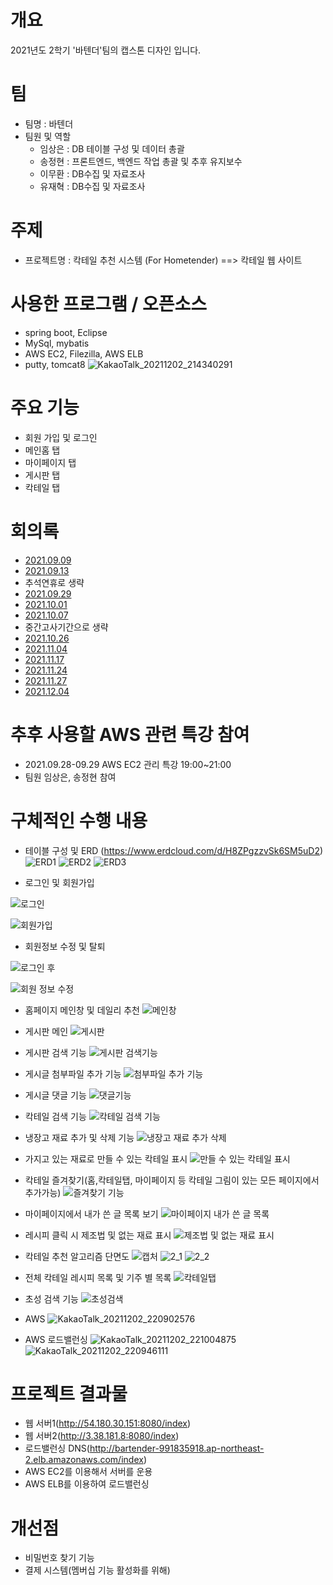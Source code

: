 
# 개요 
2021년도 2학기 '바텐더'팀의 캡스톤 디자인 입니다.

# 팀
- 팀명 : 바텐더
- 팀원 및 역할
   - 임상은 : DB 테이블 구성 및 데이터 총괄
   - 송정현 : 프론트엔드, 백엔드 작업 총괄 및 추후 유지보수
   - 이무환 : DB수집 및 자료조사
   - 유재혁 : DB수집 및 자료조사
# 주제
- 프로젝트명 : 칵테일 추천 시스템 (For Hometender) ==> 칵테일 웹 사이트 

# 사용한 프로그램 / 오픈소스
- spring boot, Eclipse
- MySql, mybatis
- AWS EC2, Filezilla, AWS ELB
- putty, tomcat8
![KakaoTalk_20211202_214340291](https://user-images.githubusercontent.com/63418624/144466664-20c4bb6a-2c31-4fbe-82f6-a29d6d4e5bb0.png)

# 주요 기능
- 회원 가입 및 로그인
- 메인홈 탭
- 마이페이지 탭
- 게시판 탭
- 칵테일 탭

# 회의록
- [2021.09.09](회의록/회의록_20210909.hwp)
- [2021.09.13](회의록/회의록_20210913.hwp)
- 추석연휴로 생략
- [2021.09.29](회의록/회의록_20210929.hwp)
- [2021.10.01](회의록/회의록_20211001.hwp)
- [2021.10.07](회의록/회의록_20211007.hwp)
- 중간고사기간으로 생략
- [2021.10.26](회의록/회의록_20211026.hwp)
- [2021.11.04](회의록/회의록_20211104.hwp)
- [2021.11.17](회의록/회의록_20211117.hwp)
- [2021.11.24](회의록/회의록_20211124.hwp)
- [2021.11.27](회의록/회의록_20211127.hwp)
- [2021.12.04](회의록/회의록_20211204.hwp)

# 추후 사용할 AWS 관련 특강 참여
- 2021.09.28-09.29 AWS EC2 관리 특강 19:00~21:00 
- 팀원 임상은, 송정현 참여

# 구체적인 수행 내용
- 테이블 구성 및 ERD (https://www.erdcloud.com/d/H8ZPgzzvSk6SM5uD2)
![ERD1](https://user-images.githubusercontent.com/63418624/144480342-4dd0da76-09e1-465c-8513-ff952c065763.PNG)
![ERD2](https://user-images.githubusercontent.com/63418624/144480379-b4f936e0-eae2-446c-b4dc-af31953a09b5.PNG)
![ERD3](https://user-images.githubusercontent.com/63418624/144480388-d4eeba62-2fef-4767-9732-5528032b5ca2.PNG)

- 로그인 및 회원가입

![로그인](https://user-images.githubusercontent.com/63418624/144480439-a6d689ca-eaee-401c-9b15-3a90ba244a8e.PNG)

![회원가입](https://user-images.githubusercontent.com/63418624/144480449-d45f4a5c-fd28-4361-8ea3-337d210e2228.PNG)

- 회원정보 수정 및 탈퇴

![로그인 후](https://user-images.githubusercontent.com/63418624/144480478-194c4b5c-bed0-4821-8621-5dfc9cd7beca.PNG)

![회원 정보 수정](https://user-images.githubusercontent.com/63418624/144612394-bb8b854e-bd76-499f-90f3-df8fcdd30519.PNG)

- 홈페이지 메인창 및 데일리 추천
![메인창](https://user-images.githubusercontent.com/63418624/144480583-d93be55d-0cae-4be2-8b26-f7f3ff0b08af.PNG)

- 게시판 메인
![게시판](https://user-images.githubusercontent.com/63418624/144480533-aaf70367-018c-408b-8df9-c0ae0957a1f3.PNG)

- 게시판 검색 기능
![게시판 검색기능](https://user-images.githubusercontent.com/63418624/144480518-42baa850-d3e0-4b25-8d1f-b55092db72e7.PNG)

- 게시글 첨부파일 추가 기능
![첨부파일 추가 기능](https://user-images.githubusercontent.com/63418624/144480629-7140f6c1-8d80-408d-b578-cf0bc51cadf0.PNG)

- 게시글 댓글 기능
![댓글기능](https://user-images.githubusercontent.com/63418624/144480547-5465c999-8160-4e3a-96d1-5b4bd90e54a2.PNG)

- 칵테일 검색 기능
![칵테일 검색 기능](https://user-images.githubusercontent.com/63418624/144480654-7558b2a9-e56e-4ea3-a0ce-c7b65a6bdefb.png)

- 냉장고 재료 추가 및 삭제 기능
![냉장고 재료 추가 삭제](https://user-images.githubusercontent.com/63418624/144480539-a3cc862a-b35f-472e-962b-9218d5b21df9.PNG)

- 가지고 있는 재료로 만들 수 있는 칵테일 표시
![만들 수 있는 칵테일 표시](https://user-images.githubusercontent.com/63418624/144480576-b2ffbd83-936a-4794-b3c1-a105f53a7ae6.PNG)

- 칵테일 즐겨찾기(홈,칵테일탭, 마이페이지 등 칵테일 그림이 있는 모든 페이지에서 추가가능)
![즐겨찾기 기능](https://user-images.githubusercontent.com/63418624/144480596-0644cd59-46f4-461c-998a-fda85def9a43.PNG)

- 마이페이지에서 내가 쓴 글 목록 보기 
![마이페이지 내가 쓴 글 목록](https://user-images.githubusercontent.com/63418624/144480565-c9ef4123-fa95-4e2c-b85c-9ca7ef3ef98b.PNG)

- 레시피 클릭 시 제조법 및 없는 재료 표시
![제조법 및 없는 재료 표시](https://user-images.githubusercontent.com/63418624/144480586-8d1e482e-0fb7-4dfc-b456-60a67cb372fb.PNG)

- 칵테일 추천 알고리즘 단면도
![캡처](https://user-images.githubusercontent.com/74958665/144619782-84854ad1-2765-4395-bd87-11c31a549426.PNG)
![2_1](https://user-images.githubusercontent.com/74958665/144619803-5aacf064-1ed2-48de-ba58-eb46b8ccbbf2.PNG)
![2_2](https://user-images.githubusercontent.com/74958665/144619808-db04e6d9-cb43-44ea-b722-641a4fdf4208.PNG)

- 전체 칵테일 레시피 목록 및 기주 별 목록
![칵테일탭](https://user-images.githubusercontent.com/63418624/144480667-a81d553f-5923-4569-b231-00584dcc540e.PNG)

- 초성 검색 기능
![초성검색](https://user-images.githubusercontent.com/63418624/144480643-b1b5fb33-fb47-4d30-807f-529b447b7d99.PNG)

- AWS
![KakaoTalk_20211202_220902576](https://user-images.githubusercontent.com/74958665/144619962-f79f860d-df9c-4781-8494-c6778b3e238d.png)

- AWS 로드밸런싱
![KakaoTalk_20211202_221004875](https://user-images.githubusercontent.com/74958665/144619987-af6d995f-1a90-45e0-bb7c-e871b9d5e328.png)
![KakaoTalk_20211202_220946111](https://user-images.githubusercontent.com/74958665/144619996-d85c60be-644c-4bb0-8fca-064b264ed3a7.png)


# 프로젝트 결과물
- 웹 서버1(http://54.180.30.151:8080/index)
- 웹 서버2(http://3.38.181.8:8080/index)
- 로드밸런싱 DNS(http://bartender-991835918.ap-northeast-2.elb.amazonaws.com/index) 
- AWS EC2를 이용해서 서버를 운용
- AWS ELB를 이용하여 로드밸런싱

# 개선점
- 비밀번호 찾기 기능
- 결제 시스템(멤버십 기능 활성화를 위해)
